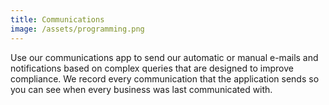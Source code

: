 ```yaml
---
title: Communications
image: /assets/programming.png
---
```

Use our communications app to send our automatic or manual e-mails and notifications based on complex queries that are designed to improve compliance. We record every communication that the application sends so you can see when every business was last communicated with.